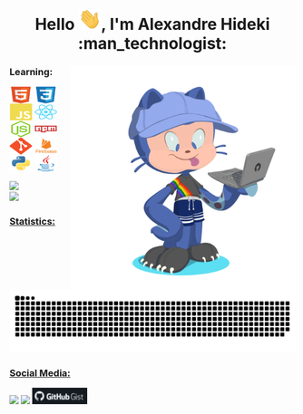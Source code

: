 <h1 align="center">Hello <img src="https://raw.githubusercontent.com/ABSphreak/ABSphreak/master/gifs/Hi.gif" width="40px"/>, I'm Alexandre Hideki :man_technologist:</h1>

<div>
  <img src="https://github.com/Alexandrehideki13/Alexandrehideki13/blob/main/octocat.png" alt="Meu OctoCat" align="right" height="396px"  width: "415px" style="padding:0;"/>
  <div style="display: inline_block">
    <h3>Learning:</h3>
    <img align="center" alt="Hideki-HTML" height="30" width="40" src="https://raw.githubusercontent.com/devicons/devicon/master/icons/html5/html5-original.svg">
    <img align="center" alt="Hideki-CSS" height="30" width="40" src="https://raw.githubusercontent.com/devicons/devicon/master/icons/css3/css3-original.svg">
    <img align="center" alt="Hideki-Js" height="30" width="40" src="https://raw.githubusercontent.com/devicons/devicon/master/icons/javascript/javascript-plain.svg">
    <img align="center" alt="Hideki-Js" height="30" width="40" src="https://github.com/devicons/devicon/blob/master/icons/react/react-original.svg">
    <img align="center" alt="Hideki-Js" height="30" width="40" src="https://github.com/devicons/devicon/blob/master/icons/nodejs/nodejs-original.svg">
    <img align="center" alt="Hideki-Js" height="30" width="40" src="https://github.com/devicons/devicon/blob/master/icons/npm/npm-original-wordmark.svg">
    <img align="center" alt="Hideki-Js" height="30" width="40" src="https://github.com/devicons/devicon/blob/master/icons/git/git-original.svg">
    <img align="center" alt="Hideki-Js" height="30" width="40" src="https://github.com/devicons/devicon/blob/master/icons/firebase/firebase-plain-wordmark.svg">
    <img align="center" alt="Hideki-Python" height="30" width="40" src="https://github.com/devicons/devicon/blob/master/icons/python/python-original.svg">
    <img align="center" alt="Hideki-Java" height="30" width="40" src="https://github.com/devicons/devicon/blob/master/icons/java/java-original.svg">

  </div>
  <br>
  <div>
    <div style:"display: flex; flex-direction: column">
      <a href="https://github.com/Alexandrehideki13">
      <div><img height="160em" src="https://github-readme-stats.vercel.app/api?username=Alexandrehideki13&show_icons=true&theme=dracula&include_all_commits=true&count_private=true"/></div>
      <div><img height="160em" src="https://github-readme-stats.vercel.app/api/top-langs/?username=Alexandrehideki13&layout=compact&langs_count=8&theme=dracula"/></div>
    </div>
  </div>
  <div>
    <h3>Statistics:</h3>
    
![Snake animation](https://github.com/Alexandrehideki13/Alexandrehideki13/blob/output/github-contribution-grid-snake.svg)
    </div>
    <h3>Social Media:</h3>
    <a href = "mailto: alexandrejilek@gmail.com"><img src="https://img.shields.io/badge/-Gmail-%23EA4335?style=for-the-badge&logo=gmail&logoColor=white" target="_blank" margin-right="10px"></a>
    <a href="https://www.linkedin.com/in/alexandre-hideki-yazawa-jilek/" target="_blank"><img src="https://img.shields.io/badge/-LinkedIn-%230077B5?style=for-the-badge&logo=linkedin&logoColor=white" target="_blank"></a>
    <a href="https://gist.github.com/Alexandrehideki13" target="_blank"><img src="https://github.com/Alexandrehideki13/Alexandrehideki13/blob/main/GistGithub.jpeg" height=29 target="_blank"></a>
  </div>
</div>
